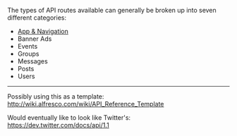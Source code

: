 The types of API routes available can generally be broken up into seven different categories:

* [App & Navigation](/App-&-Navigation)
* Banner Ads
* Events
* Groups
* Messages
* Posts
* Users

***

Possibly using this as a template: http://wiki.alfresco.com/wiki/API_Reference_Template

Would eventually like to look like Twitter's: https://dev.twitter.com/docs/api/1.1